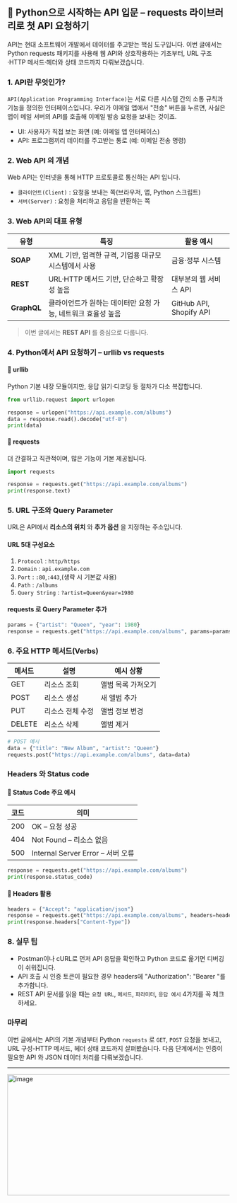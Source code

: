 ## 🐍 Python으로 시작하는 API 입문 – requests 라이브러리로 첫 API 요청하기
API는 현대 소프트웨어 개발에서 데이터를 주고받는 핵심 도구입니다. 
이번 글에서는 Python requests 패키지를 사용해 웹 API와 상호작용하는 기초부터, URL 구조·HTTP 메서드·헤더와 상태 코드까지 다뤄보겠습니다.

### 1. API란 무엇인가?
`API(Application Programming Interface)`는 서로 다른 시스템 간의 소통 규칙과 기능을 정의한 인터페이스입니다.
우리가 이메일 앱에서 "전송" 버튼을 누르면, 사실은 앱이 메일 서버의 API를 호출해 이메일 발송 요청을 보내는 것이죠.

- UI: 사용자가 직접 보는 화면 (예: 이메일 앱 인터페이스)
- API: 프로그램끼리 데이터를 주고받는 통로 (예: 이메일 전송 명령)

### 2. Web API 의 개념
Web API는 인터넷을 통해 HTTP 프로토콜로 통신하는 API 입니다.
- `클라이언트(Client)` : 요청을 보내는 쪽(브라우저, 앱, Python 스크립트)
- `서버(Server)` : 요청을 처리하고 응답을 반환하는 쪽

### 3. Web API의 대표 유형

| 유형          | 특징                                 | 활용 예시                   |
| ----------- | ---------------------------------- | ----------------------- |
| **SOAP**    | XML 기반, 엄격한 규격, 기업용 대규모 시스템에서 사용   | 금융·정부 시스템               |
| **REST**    | URL·HTTP 메서드 기반, 단순하고 확장성 높음       | 대부분의 웹 서비스 API          |
| **GraphQL** | 클라이언트가 원하는 데이터만 요청 가능, 네트워크 효율성 높음 | GitHub API, Shopify API |

> 이번 글에서는 **REST API** 를 중심으로 다룹니다.

### 4. Python에서 API 요청하기 – urllib vs requests

#### 📌 urllib
Python 기본 내장 모듈이지만, 응답 읽기·디코딩 등 절차가 다소 복잡합니다.
```python
from urllib.request import urlopen

response = urlopen("https://api.example.com/albums")
data = response.read().decode("utf-8")
print(data)
```

#### 📌 requests
더 간결하고 직관적이며, 많은 기능이 기본 제공됩니다.
```python
import requests

response = requests.get("https://api.example.com/albums")
print(response.text)
```

### 5.  URL 구조와 Query Parameter
URL은 API에서 **리소스의 위치** 와 **추가 옵션** 을 지정하는 주소입니다.

#### URL 5대 구성요소
1. `Protocol` : `http/https`
2. `Domain` : `api.example.com`
3. `Port` : `:80`,`:443`,(생략 시 기본값 사용)
4. `Path` : `/albums`
5. `Query String` : `?artist=Queen&year=1980`

#### requests 로 Query Parameter 추가
```python
params = {"artist": "Queen", "year": 1980}
response = requests.get("https://api.example.com/albums", params=params)
```

### 6. 주요 HTTP 메서드(Verbs)

| 메서드    | 설명        | 예시 상황      |
| ------ | --------- | ---------- |
| GET    | 리소스 조회    | 앨범 목록 가져오기 |
| POST   | 리소스 생성    | 새 앨범 추가    |
| PUT    | 리소스 전체 수정 | 앨범 정보 변경   |
| DELETE | 리소스 삭제    | 앨범 제거      |

```python
# POST 예시
data = {"title": "New Album", "artist": "Queen"}
requests.post("https://api.example.com/albums", data=data)

```

### Headers 와 Status code

#### 📌 Status Code 주요 예시

| 코드  | 의미                            |
| --- | ----------------------------- |
| 200 | OK – 요청 성공                    |
| 404 | Not Found – 리소스 없음            |
| 500 | Internal Server Error – 서버 오류 |

```python
response = requests.get("https://api.example.com/albums")
print(response.status_code)

```
#### 📌 Headers 활용

```python
headers = {"Accept": "application/json"}
response = requests.get("https://api.example.com/albums", headers=headers)
print(response.headers["Content-Type"])
```

### 8. 실무 팁

- Postman이나 cURL로 먼저 API 응답을 확인하고 Python 코드로 옮기면 디버깅이 쉬워집니다.
- API 호출 시 인증 토큰이 필요한 경우 headers에 "Authorization": "Bearer <token>"를 추가합니다.
- REST API 문서를 읽을 때는 `요청 URL`, `메서드`, `파라미터`, `응답 예시` 4가지를 꼭 체크하세요.

### 마무리
이번 글에서는 API의 기본 개념부터 Python `requests` 로 `GET`, `POST` 요청을 보내고, URL 구성-HTTP 메서드, 헤더 상태 코드까지 살펴봤습니다.
다음 단계에서는 인증이 필요한 API 와 JSON 데이터 처리를 다뤄보겠습니다.

<hr>










<img width="1108" height="274" alt="image" src="https://github.com/user-attachments/assets/52a3b391-8643-46c1-8ea8-a7a4a76ee33b" />
